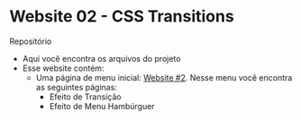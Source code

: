 # Website 02 - CSS Transitions

Repositório
- Aqui você encontra os arquivos do projeto
- Esse website contém:
	- Uma página de menu inicial: [Website #2](https://scratch-familiar-cloth.glitch.me/). Nesse menu você encontra as seguintes páginas:
		- Efeito de Transição
		- Efeito de Menu Hambúrguer